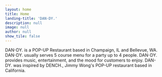 ```yaml
---
layout: home
title: Home
landing-title: 'DAN-DY.'
description: null
image: null
author: null
show_tile: false
---
```


DAN-DY. is a POP-UP Restaurant based in Champaign, IL and Bellevue, WA. DAN-DY. usually serves 5 course menu for a party up to 4 people. DAN-DY. provides music, entertainment, and the mood for customers to enjoy. DAN-DY. was inspired by DENCH., Jimmy Wong's POP-UP restaurant based in California.
